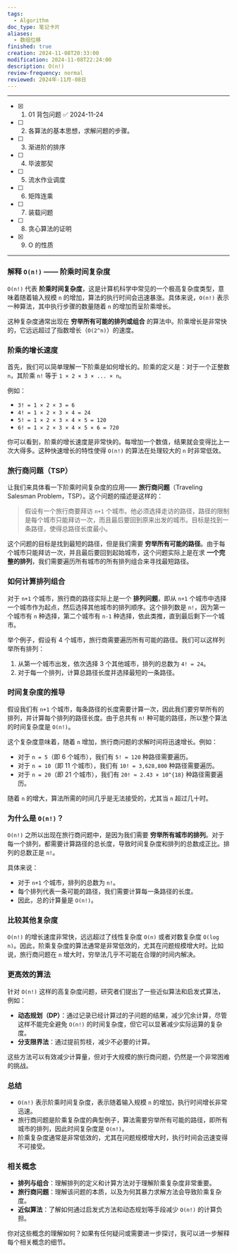 ```yaml
---
tags:
  - Algorithm
doc_type: 笔记卡片
aliases:
  - 数组位移
finished: true
creation: 2024-11-08T20:33:00
modification: 2024-11-08T22:24:00
description: O(n!)
review-frequency: normal
reviewed: 2024年-11月-08日
---
```

---

- [x] 1. 01 背包问题 ✅ 2024-11-24
- [ ] 2. 各算法的基本思想，求解问题的步骤。
- [ ] 3. 渐进阶的排序
- [ ] 4. 毕波那契
- [ ] 5. 流水作业调度
- [ ] 6. 矩阵连乘
- [ ] 7. 装载问题
- [ ] 8. 贪心算法的证明
- [x] 9. O 的性质

---
### 解释 `O(n!)` —— 阶乘时间复杂度

`O(n!)` 代表 **阶乘时间复杂度**，这是计算机科学中常见的一个极高复杂度类型，意味着随着输入规模 `n` 的增加，算法的执行时间会迅速暴涨。具体来说，`O(n!)` 表示一种算法，其中执行步骤的数量随着 `n` 的增加而呈阶乘增长。

这种复杂度通常出现在 **穷举所有可能的排列或组合** 的算法中。阶乘增长是非常快的，它远远超过了指数增长（`O(2^n)`）的速度。

### 阶乘的增长速度

首先，我们可以简单理解一下阶乘是如何增长的。阶乘的定义是：对于一个正整数 `n`，其阶乘 `n!` 等于 `1 × 2 × 3 × ... × n`。

例如：

- `3! = 1 × 2 × 3 = 6`
- `4! = 1 × 2 × 3 × 4 = 24`
- `5! = 1 × 2 × 3 × 4 × 5 = 120`
- `6! = 1 × 2 × 3 × 4 × 5 × 6 = 720`

你可以看到，阶乘的增长速度是非常快的。每增加一个数值，结果就会变得比上一次大得多。这种快速增长的特性使得 `O(n!)` 的算法在处理较大的 `n` 时非常低效。

### 旅行商问题（TSP）

让我们来具体看一下阶乘时间复杂度的应用—— **旅行商问题**（Traveling Salesman Problem，TSP）。这个问题的描述是这样的：

> 假设有一个旅行商要拜访 `n+1` 个城市。他必须选择走访的路径，路径的限制是每个城市只能拜访一次，而且最后要回到原来出发的城市。目标是找到一条路径，使得总路径长度最小。

这个问题的目标是找到最短的路径，但是我们需要 **穷举所有可能的路径**。由于每个城市只能拜访一次，并且最后要回到起始城市，这个问题实际上是在求 **一个完整的排列**，我们需要遍历所有城市的所有排列组合来寻找最短路径。

### 如何计算排列组合

对于 `n+1` 个城市，旅行商的路径实际上是一个 **排列问题**，即从 `n+1` 个城市中选择一个城市作为起点，然后选择其他城市的排列顺序。这个排列数是 `n!`，因为第一个城市有 `n` 种选择，第二个城市有 `n-1` 种选择，依此类推，直到最后剩下一个城市。

举个例子，假设有 4 个城市，旅行商需要遍历所有可能的路径。我们可以这样列举所有排列：

1. 从第一个城市出发，依次选择 3 个其他城市，排列的总数为 `4! = 24`。
2. 对于每一个排列，计算总路径长度并选择最短的一条路径。

### 时间复杂度的推导

假设我们有 `n+1` 个城市，每条路径的长度需要计算一次，因此我们要穷举所有的排列，并计算每个排列的路径长度。由于总共有 `n!` 种可能的路径，所以整个算法的时间复杂度是 `O(n!)`。

这个复杂度意味着，随着 `n` 增加，旅行商问题的求解时间将迅速增长。例如：

- 对于 `n = 5`（即 6 个城市），我们有 `5! = 120` 种路径需要遍历。
- 对于 `n = 10`（即 11 个城市），我们有 `10! = 3,628,800` 种路径需要遍历。
- 对于 `n = 20`（即 21 个城市），我们有 `20! ≈ 2.43 × 10^{18}` 种路径需要遍历。

随着 `n` 的增大，算法所需的时间几乎是无法接受的，尤其当 `n` 超过几十时。

### 为什么是 `O(n!)`？

`O(n!)` 之所以出现在旅行商问题中，是因为我们需要 **穷举所有城市的排列**。对于每一个排列，都需要计算路径的总长度，导致时间复杂度和排列的总数成正比。排列的总数正是 `n!`。

具体来说：
- 对于 `n+1` 个城市，排列的总数为 `n!`。
- 每个排列代表一条可能的路径，我们需要计算每一条路径的长度。
- 因此，总的计算量是 `O(n!)`。

### 比较其他复杂度

`O(n!)` 的增长速度非常快，远远超过了线性复杂度 `O(n)` 或者对数复杂度 `O(log n)`。因此，阶乘复杂度的算法通常是非常低效的，尤其在问题规模增大时。比如说，旅行商问题在 `n` 增大时，穷举法几乎不可能在合理的时间内解决。

### 更高效的算法

针对 `O(n!)` 这样的高复杂度问题，研究者们提出了一些近似算法和启发式算法，例如：

- **动态规划（DP）**：通过记录已经计算过的子问题的结果，减少冗余计算，尽管这样不能完全避免 `O(n!)` 的时间复杂度，但它可以显著减少实际运算的复杂度。
- **分支限界法**：通过提前剪枝，减少不必要的计算。

这些方法可以有效减少计算量，但对于大规模的旅行商问题，仍然是一个非常困难的挑战。

### 总结

- `O(n!)` 表示阶乘时间复杂度，表示随着输入规模 `n` 的增加，执行时间增长非常迅速。
- 旅行商问题是阶乘复杂度的典型例子，算法需要穷举所有可能的路径，即所有城市的排列，因此时间复杂度是 `O(n!)`。
- 阶乘复杂度通常是非常低效的，尤其在问题规模增大时，执行时间会迅速变得不可接受。

### 相关概念

- **排列与组合**：理解排列的定义和计算方法对于理解阶乘复杂度非常重要。
- **旅行商问题**：理解该问题的本质，以及为何其暴力求解方法会导致阶乘复杂度。
- **近似算法**：了解如何通过启发式方法和动态规划等手段减少 `O(n!)` 的计算负担。

你对这些概念的理解如何？如果有任何疑问或需要进一步探讨，我可以进一步解释每个相关概念的细节。